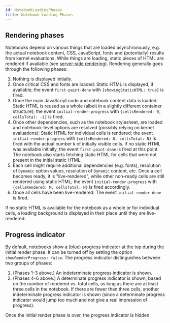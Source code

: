 ```yaml
---
id: NotebookLoadingPhases
title: Notebook Loading Phases
---
```


## Rendering phases

Notebooks depend on various things that are loaded asynchronously, e.g. the actual notebook content, CSS, JavaScript, fonts and (potentially) results from kernel evaluations. While things are loading, static pieces of HTML are rendered if available (see [server-side rendering](./ServerSideRendering.md)). Rendering generally goes through the following phases:

1. Nothing is displayed initially.
2. Once critical CSS and fonts are loaded: Static HTML is displayed, if available; the event `first-paint-done` with `{showingStaticHTML: true}` is fired.
3. Once the main JavaScript code and notebook content data is loaded: Static HTML is reused as a whole (albeit in a slightly different container structure); the event `initial-render-progress` with `{cellsRendered: 0, cellsTotal: -1}` is fired.
4. Once other dependencies, such as the notebook stylesheet, are loaded and notebook-level options are resolved (possibly relying on kernel evaluations): Static HTML for individual cells is rendered; the event `initial-render-progress` with `{cellsRendered: 0, cellsTotal: N}` is fired with the actual number `N` of initially visible cells. If no static HTML was available initially, the event `first-paint-done` is fired at this point. The notebook also starts fetching static HTML for cells that were not present in the initial static HTML.
5. Each cell might require additional dependencies (e.g. fonts), resolution of `Dynamic` option values, resolution of `Dynamic` content, etc. Once a cell becomes ready, it is "live-rendered", while other non-ready cells are still rendered using static HTML; the event `initial-render-progress` with `{cellsRendered: M, cellsTotal: N}` is fired accordingly.
6. Once all cells have been live-rendered: The event `initial-render-done` is fired.

If no static HTML is available for the notebook as a whole or for individual cells, a loading background is displayed in their place until they are live-rendered.

## Progress indicator

By default, notebooks show a (blue) progress indicator at the top during the initial render phase. It can be turned off by setting the option `showRenderProgress: false`. The progress indicator distinguishes between two groups of phases:

1. (Phases 1–3 above.) An indeterminate progress indicator is shown.
2. (Phases 4–6 above.) A determinate progress indicator is shown, based on the number of rendered vs. total cells, as long as there are at least three cells in the notebook. If there are fewer than three cells, another indeterminate progress indicator is shown (since a determinate progress indicator would jump too much and not give a real impression of progress).

Once the initial render phase is over, the progress indicator is hidden.

